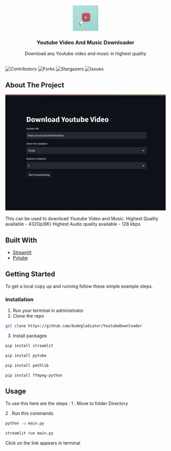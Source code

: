 <br/>
<p align="center">
  <a href="https://github.com/dudegladiator/YoutubeDownloader">
    <img src="images/logo.png" alt="Logo" width="80" height="80">
  </a>

  <h3 align="center">Youtube Video And Music Downloader</h3>

  <p align="center">
    Download any Youtube video and music in highest quality 
    <br/>
    <br/>
  </p>
</p>

![Contributors](https://img.shields.io/github/contributors/dudegladiator/YoutubeDownloader?color=dark-green) ![Forks](https://img.shields.io/github/forks/dudegladiator/YoutubeDownloader?style=social) ![Stargazers](https://img.shields.io/github/stars/dudegladiator/YoutubeDownloader?style=social) ![Issues](https://img.shields.io/github/issues/dudegladiator/YoutubeDownloader) 

## About The Project

![Screen Shot](images/screenshot.png)

This can be used to download Youtube Video and Music.
Highest Quality available - 4320p(8K)
Highest  Audio quality available - 128 kbps

## Built With



* [Streamlit](https://streamlit.io/)
* [Pytube](https://pytube.io/en/latest/index.html#)

## Getting Started

To get a local copy up and running follow these simple example steps.

### Installation

1. Run your terminal in administrator
2. Clone the repo

```sh
git clone https://github.com/dudegladiator/YoutubeDownloader
```

3. Install  packages

```sh
pip install streamlit
```
```sh
pip install pytube
```
```sh
pip install pathlib
```
```sh
pip install ffmpeg-python
```

## Usage

To use this here are the steps :
1 . Move to folder Directory

2 . Run this commands
```sh
python -u main.py
```
```sh
streamlit run main.py
```
Click on the link appears in terminal 






